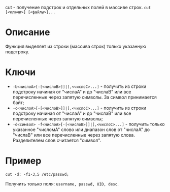 cut - получение подстрок и отдельных полей в массиве строк.
`cut [<ключи>] [<файлы>]...`

Описание
========

Функция выделяет из строки (массива строк) только указанную подстроку.

Ключи
=====

* `-b<числоA>[-[<числоB>]]|[,<числоC>...]` - получить из строки подстроку начиная от "числаA" и до "числаB" или все перечисленные через запятую символы. За символ принимается байт;
* `-c<числоA>[-[<числоB>]]|[,<числоC>...]` - получить из строки подстроку начиная от "числаA" и до "числаB" или все перечисленные через запятую символы;
* `-d<символ> -f<числоA>[-[<числоB>]]|[,<числоC>...]` - получить только указанное "числомA" слово или диапазон слов от "числаA" до "числаB" или все перечисленные через запятую слова. Разделителем слов считается "символ".

Пример
======

    cut -d: -f1-3,5 /etc/passwd;

Получить только поля: `username, passwd, UID, desc`.
